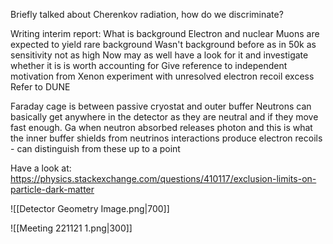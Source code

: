 Briefly talked about Cherenkov radiation, how do we discriminate?

Writing interim report:
What is background
	Electron and nuclear
	Muons are expected to yield rare background
	Wasn't background before as in 50k as sensitivity not as high
	Now may as well have a look for it and investigate whether it is is worth accounting for
Give reference to independent motivation from Xenon experiment with unresolved electron recoil excess
Refer to DUNE

Faraday cage is between passive cryostat and outer buffer
Neutrons can basically get anywhere in the detector as they are neutral and if they move fast enough.
Ga when neutron absorbed releases photon and this is what the inner buffer shields from
neutrinos interactions produce electron recoils - can distinguish from these up to a point

Have a look at: https://physics.stackexchange.com/questions/410117/exclusion-limits-on-particle-dark-matter

![[Detector Geometry Image.png|700]]

![[Meeting 221121 1.png|300]]